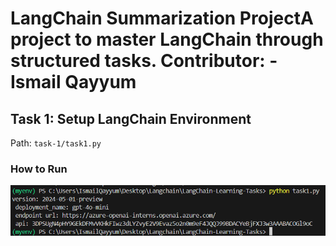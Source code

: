 # LangChain Summarization ProjectA project to master LangChain through structured tasks. Contributor: - Ismail Qayyum

## Task 1: Setup LangChain Environment

Path: `task-1/task1.py`

### How to Run

![alt text](image.png)
